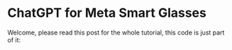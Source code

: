 # ChatGPT for Meta Smart Glasses
Welcome, please read this post for the whole tutorial, this code is just part of it: 